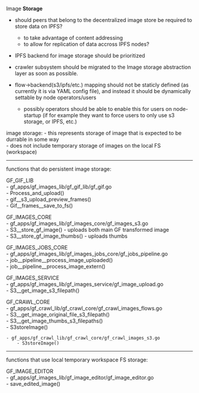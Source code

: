 







Image **Storage**
- should peers that belong to the decentralized image store be required to store data on IPFS?
    - to take advantage of content addressing
    - to allow for replication of data accross IPFS nodes?
- IPFS backend for image storage should be prioritized
- crawler subsystem should be migrated to the Image storage abstraction layer as soon as possible.

- flow->backend(s3/ipfs/etc.) mapping should not be staticly defined (as currently it is via YAML config file), and instead it should be dynamically settable by node operators/users
    - possibly operators should be able to enable this for users on node-startup (if for example they want to force users to only use s3 storage, or IPFS, etc.)


image storage:
    - this represents storage of image that is expected to be durrable in some way  
    - does not include temporary storage of images on the local FS (workspace)  

---
functions that do persistent image storage:  

GF_GIF_LIB  
    - gf_apps/gf_images_lib/gf_gif_lib/gf_gif.go  
        - Process_and_upload()  
        - gif__s3_upload_preview_frames()  
        - Gif__frames__save_to_fs()  

GF_IMAGES_CORE  
    - gf_apps/gf_images_lib/gf_images_core/gf_images_s3.go  
        - S3__store_gf_image()        - uploads both main GF transformed image  
        - S3__store_gf_image_thumbs() - uploads thumbs  

GF_IMAGES_JOBS_CORE  
    - gf_apps/gf_images_lib/gf_images_jobs_core/gf_jobs_pipeline.go  
        - job__pipeline__process_image_uploaded()  
        - job__pipeline__process_image_extern()  

GF_IMAGES_SERVICE  
    - gf_apps/gf_images_lib/gf_images_service/gf_image_upload.go  
        - S3__get_image_s3_filepath()  

GF_CRAWL_CORE  
    - gf_apps/gf_crawl_lib/gf_crawl_core/gf_crawl_images_flows.go  
        - S3__get_image_original_file_s3_filepath()  
        - S3__get_image_thumbs_s3_filepaths()  
        - S3storeImage()  

    - gf_apps/gf_crawl_lib/gf_crawl_core/gf_crawl_images_s3.go  
        - S3storeImage()  

---
functions that use local temporary workspace FS storage:  

GF_IMAGE_EDITOR  
    - gf_apps/gf_images_lib/gf_image_editor/gf_image_editor.go  
        - save_edited_image()  